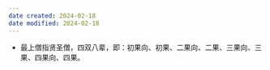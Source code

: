 ```yaml
---
date created: 2024-02-18
date modified: 2024-02-18
---
```

- 最上僧指贤圣僧，四双八辈，即：初果向、初果、二果向、二果、三果向、三果、四果向、四果。    
